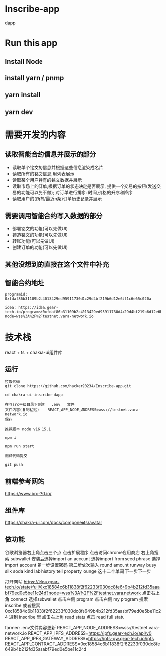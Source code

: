 # Inscribe-app
dapp

# Run this app
## Install Node
## install yarn / pnmp
## yarn install
## yarn dev

# 需要开发的内容
## 读取智能合约信息并展示的部分
- 读取单个铭文的信息并根据这些信息渲染成名片
- 读取所有的铭文信息,用列表展示
- 读取某个用户持有的铭文数据并展示
- 读取市场上的订单,根据订单的状态决定是否展示, 提供一个交易的按钮(发送交易的功能可以先不做); 对订单进行排序: 时间,价格的升序和降序
- 读取用户的(所有/最近n条)订单历史记录并展示

## 需要调用智能合约写入数据的部分
- 部署铭文的功能(可以先做UI)
- 铸造铭文的功能(可以先做UI)
- 转账功能(可以先做UI)
- 创建订单的功能(可以先做UI)

## 其他没想到的直接在这个文件中补充

## 智能合约地址
```
programid: 0xfdaf86b31109b2c4013429ed95911730d4c29d4bf219b6d12e6bf1c6e65c020a
``` 
```
idea: https://idea.gear-tech.io/programs/0xfdaf86b31109b2c4013429ed95911730d4c29d4bf219b6d12e6bf1c6e65c020a?node=wss%3A%2F%2Ftestnet.vara-network.io
```

# 技术栈
react + ts + chakra-ui组件库

## 运行 
``` 
拉取代码
git clone https://github.com/hacker20234/Inscribe-app.git

cd chakra-ui-inscribe-dapp

在与src平级目录下创建   .env   文件
文件内容(复制粘贴)    REACT_APP_NODE_ADDRESS=wss://testnet.vara-network.io
保存

推荐版本 node v16.15.1

npm i

npm run start

测试代码提交

git push

```

## 前端参考网站
https://www.brc-20.io/

## 组件库
https://chakra-ui.com/docs/components/avatar

## 做功能 
谷歌浏览器右上角点击三个点
点击扩展程序
点击访问chrome应用商店 
右上角搜索 subwallet
安装后选择import an account
选择import from seed phrase
选择import account
第一步设置密码
第二步依次输入 round amount runway busy silk soda kind lab history tell property lounge 这十二个单词 下一步下一步

打开网站 https://idea.gear-tech.io/state/full/0xc18584c6b11838f2f62233f030dc8fe649b4b212fd35aaabf79ed0e5be11c24d?node=wss%3A%2F%2Ftestnet.vara.network
点击右上角 connect 选择subwallet
点击左侧 program 
点击右侧 my program
搜索 inscribe 或者搜索 0xc18584c6b11838f2f62233f030dc8fe649b4b212fd35aaabf79ed0e5be11c24
进到 inscribe 里 
点击右上角 read statu
点击 read full statu


farmer:
.env文件内容更新
REACT_APP_NODE_ADDRESS=wss://testnet.vara-network.io
REACT_APP_IPFS_ADDRESS=https://ipfs.gear-tech.io/api/v0
REACT_APP_IPFS_GATEWAY_ADDRESS=https://ipfs-gw.gear-tech.io/ipfs
REACT_APP_CONTRACT_ADDRESS=0xc18584c6b11838f2f62233f030dc8fe649b4b212fd35aaabf79ed0e5be11c24d
